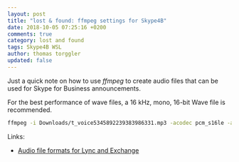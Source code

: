 ```yaml
---
layout: post
title: "lost & found: ffmpeg settings for Skype4B"
date: 2018-10-05 07:25:16 +0200
comments: true
category: lost and found
tags: Skype4B WSL
author: thomas torggler
updated: false
---
```


Just a quick note on how to use _ffmpeg_ to create audio files that can be used for Skype for Business announcements.

<!-- more -->

For the best performance of wave files, a 16 kHz, mono, 16-bit Wave file is recommended.

```bash
ffmpeg -i Downloads/t_voice5345892239383986331.mp3 -acodec pcm_s16le -ac 1 -ar 16000 out.wav
```
Links:

- [Audio file formats for Lync and Exchange](https://greiginsydney.com/audio-file-formats-for-lync-and-exchange/)